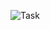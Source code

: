 ![Task](https://github.com/Eljav04/Cybernetics/assets/144908643/483e4582-3ea8-444d-acbf-599bf3b3d113)
